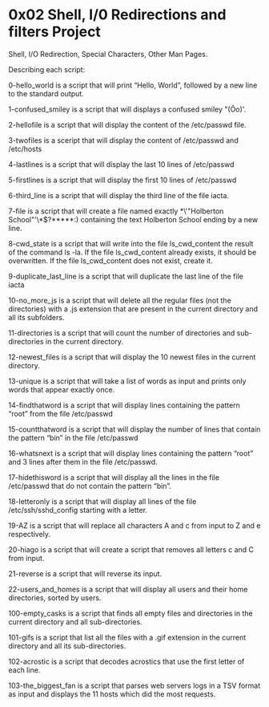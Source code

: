 # 0x02 Shell, I/0 Redirections and filters Project

Shell, I/O Redirection, Special Characters, Other Man Pages.

Describing each script:

0-hello_world is a script that will print “Hello, World”, followed by a new line to the standard output.

1-confused_smiley is a script that will displays a confused smiley "(Ôo)'.

2-hellofile is a script that will display the content of the /etc/passwd file.

3-twofiles is a sceript that will display the content of /etc/passwd and /etc/hosts

4-lastlines is a script that will display the last 10 lines of /etc/passwd

5-firstlines is a script that will display the first 10 lines of /etc/passwd

6-third_line is a script that will display the third line of the file iacta.

7-file is a script that will create a file named exactly \*\\'"Holberton School"\'\\*$\?\*\*\*\*\*:) containing the text Holberton School ending by a new line.

8-cwd_state is a script that will write into the file ls_cwd_content the result of the command ls -la. If the file ls_cwd_content already exists, it should be overwritten. If the file ls_cwd_content does not exist, create it.

9-duplicate_last_line is a script that will duplicate the last line of the file iacta

10-no_more_js is a script that will delete all the regular files (not the directories) with a .js extension that are present in the current directory and all its subfolders.

11-directories is a script that will count the number of directories and sub-directories in the current directory.

12-newest_files is a script that will display the 10 newest files in the current directory.

13-unique is a script that will take a list of words as input and prints only words that appear exactly once.

14-findthatword is a script that will display lines containing the pattern “root” from the file /etc/passwd

15-countthatword is a script that will display the number of lines that contain the pattern “bin” in the file /etc/passwd

16-whatsnext is a script that will display lines containing the pattern “root” and 3 lines after them in the file /etc/passwd.

17-hidethisword is a script that will display all the lines in the file /etc/passwd that do not contain the pattern “bin”.

18-letteronly is a script that will display all lines of the file /etc/ssh/sshd_config starting with a letter.

19-AZ is a script that will replace all characters A and c from input to Z and e respectively.

20-hiago is a script that will create a script that removes all letters c and C from input.

21-reverse is a script that will reverse its input.

22-users_and_homes is a script that will display all users and their home directories, sorted by users.

100-empty_casks is a script that finds all empty files and directories in the current directory and all sub-directories.

101-gifs is a script that list all the files with a .gif extension in the current directory and all its sub-directories.

102-acrostic is a script that decodes acrostics that use the first letter of each line.

103-the_biggest_fan is a script that parses web servers logs in a TSV format as input and displays the 11 hosts which did the most requests.
